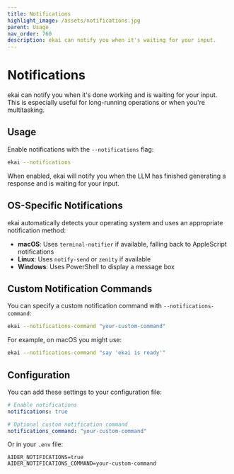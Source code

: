 ```yaml
---
title: Notifications
highlight_image: /assets/notifications.jpg
parent: Usage
nav_order: 760
description: ekai can notify you when it's waiting for your input.
---
```


# Notifications

ekai can notify you when it's done working and is
waiting for your input. 
This is especially useful for long-running operations or when you're multitasking.

## Usage

Enable notifications with the `--notifications` flag:

```bash
ekai --notifications
```

When enabled, ekai will notify you when the LLM has finished generating a response and is waiting for your input.

## OS-Specific Notifications

ekai automatically detects your operating system and uses an appropriate notification method:

- **macOS**: Uses `terminal-notifier` if available, falling back to AppleScript notifications
- **Linux**: Uses `notify-send` or `zenity` if available
- **Windows**: Uses PowerShell to display a message box

## Custom Notification Commands

You can specify a custom notification command with `--notifications-command`:

```bash
ekai --notifications-command "your-custom-command"
```

For example, on macOS you might use:

```bash
ekai --notifications-command "say 'ekai is ready'"
```

## Configuration

You can add these settings to your configuration file:

```yaml
# Enable notifications
notifications: true

# Optional custom notification command
notifications_command: "your-custom-command"
```

Or in your `.env` file:

```
AIDER_NOTIFICATIONS=true
AIDER_NOTIFICATIONS_COMMAND=your-custom-command
```
